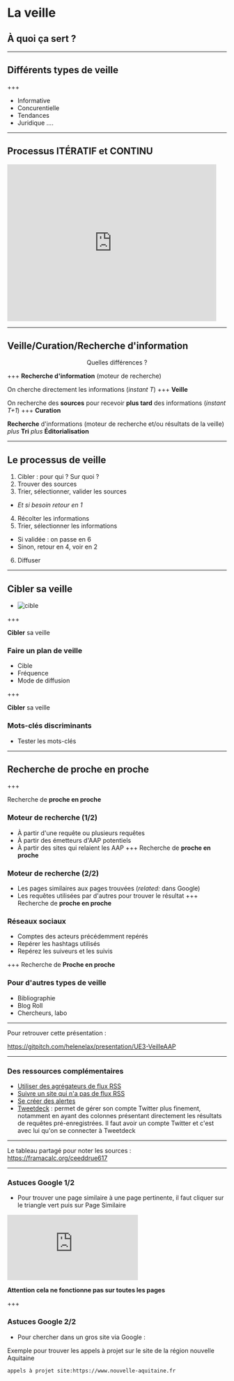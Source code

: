 
La veille
=============================================

## À quoi ça sert ?

---

## Différents types de veille

+++
* Informative
* Concurentielle
* Tendances
* Juridique
....

---

## Processus ITÉRATIF et CONTINU
<iframe src="https://giphy.com/embed/3o6UBoDdWrnsGDhGtG" width="480" height="360" frameBorder="0" class="giphy-embed" allowFullScreen></iframe>

---

## Veille/Curation/Recherche d'information
<center>Quelles différences ?</center>

+++
**Recherche d'information** (moteur de recherche)

On cherche directement les informations (*instant T*)
+++
**Veille** 

On recherche des **sources** pour recevoir **plus tard** des informations 
(*instant T+1*)
+++
**Curation**

**Recherche** d'informations (moteur de recherche et/ou résultats de la veille)
*plus* **Tri**
*plus* **Éditorialisation**

---

## Le processus de veille
1. Cibler : pour qui ? Sur quoi ?
2. Trouver des sources
3. Trier, sélectionner, valider les sources
  * *Et si besoin retour en 1*
4. Récolter les informations
5. Trier, sélectionner les informations
  * Si validée : on passe en 6
  * Sinon, retour en 4, voir en 2
6. Diffuser

---

## Cibler sa veille
- ![cible](https://media.giphy.com/media/QFypAZbq5lz3i/giphy.gif)

+++

**Cibler** sa veille

### Faire un plan de veille
* Cible
* Fréquence
* Mode de diffusion

+++

**Cibler** sa veille
### Mots-clés discriminants
* Tester les mots-clés

---

## Recherche de proche en proche

+++

Recherche de **proche en proche**

### Moteur de recherche (1/2)
* À partir d'une requête ou plusieurs requêtes
* À partir des émetteurs d'AAP potentiels
* À partir des sites qui relaient les AAP
+++
Recherche de **proche en proche**

### Moteur de recherche (2/2)
* Les pages similaires aux pages trouvées (*related:* dans Google)
* Les requêtes utilisées par d'autres pour trouver le résultat
+++
Recherche de **proche en proche**

### Réseaux sociaux
* Comptes des acteurs précédemment repérés
* Repérer les hashtags utilisés
* Repérez les suiveurs et les suivis

+++
Recherche de **Proche en proche**

### Pour d'autres types de veille
* Bibliographie
* Blog Roll
* Chercheurs, labo

---

Pour retrouver cette présentation : 

https://gitpitch.com/helenelax/presentation/UE3-VeilleAAP

---
### Des ressources complémentaires

* [Utiliser des agrégateurs de flux RSS](http://www.bagtheweb.com/b/REzaAm) 
* [Suivre un site qui n'a pas de flux RSS](http://www.bagtheweb.com/b/vh73lH) 
* [Se créer des alertes](http://www.bagtheweb.com/b/6gErBj) 
* [Tweetdeck](https://tweetdeck.twitter.com/) : permet de gérer son compte Twitter plus finement, notamment en ayant des colonnes présentant directement les résultats de requêtes pré-enregistrées. Il faut avoir un compte Twitter et c'est avec lui qu'on se connecter à Tweetdeck

---

Le tableau partagé pour noter les sources : https://framacalc.org/ceeddrue617

---
### Astuces Google 1/2
* Pour trouver une page similaire à une page pertinente, il faut cliquer sur le triangle vert puis sur Page Similaire

![Page similaire](https://ncloud.zaclys.com/index.php/apps/files_sharing/ajax/publicpreview.php?x=1637&y=579&a=true&file=PageSimilaire.png&t=ZyEBni8j9HCXMKA&scalingup=0)


**Attention cela ne fonctionne pas sur toutes les pages**

+++
### Astuces Google 2/2

* Pour chercher dans un gros site via Google : 

Exemple pour trouver les appels à projet sur le site de la région nouvelle Aquitaine

`appels à projet site:https://www.nouvelle-aquitaine.fr`



